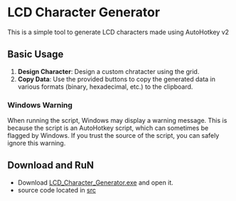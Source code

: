 # LCD Character Generator

This is a simple tool to generate LCD characters made using AutoHotkey v2

## Basic Usage

1. **Design Character**: Design a custom chratacter using the grid. 
2. **Copy Data**: Use the provided buttons to copy the generated data in various formats (binary, hexadecimal, etc.) to the clipboard.

### Windows Warning

When running the script, Windows may display a warning message. This is because the script is an AutoHotkey script, which can sometimes be flagged by Windows. If you trust the source of the script, you can safely ignore this warning.

## Download and RuN

- Download [LCD_Character_Generator.exe](./LCD_Character_Generator.exe) and open it.
- source code located in [src](./src)
